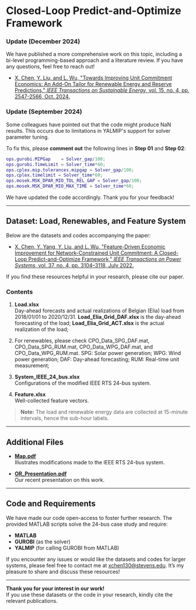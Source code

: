 # Closed-Loop Predict-and-Optimize Framework

### Update (December 2024)
We have published a more comprehensive work on this topic, including a bi-level programming-based approach and a literature review. If you have any questions, feel free to reach out!

- [X. Chen, Y. Liu, and L. Wu, "Towards Improving Unit Commitment Economics: An Add-On Tailor for Renewable Energy and Reserve Predictions," *IEEE Transactions on Sustainable Energy*, vol. 15, no. 4, pp. 2547-2566, Oct. 2024.](https://ieeexplore.ieee.org/abstract/document/10592660)

### Update (September 2024)
Some colleagues have pointed out that the code might produce NaN results. This occurs due to limitations in YALMIP's support for solver parameter tuning.

To fix this, please **comment out** the following lines in **Step 01** and **Step 02**:

```matlab
ops.gurobi.MIPGap    = Solver_gap/100;
ops.gurobi.TimeLimit = Solver_time*60;
ops.cplex.mip.tolerances.mipgap = Solver_gap/100;
ops.cplex.timelimit = Solver_time*60;
ops.mosek.MSK_DPAR_MIO_TOL_REL_GAP = Solver_gap/100;
ops.mosek.MSK_DPAR_MIO_MAX_TIME = Solver_time*60;
```

We have updated the code accordingly. Thank you for your feedback!

---

## Dataset: Load, Renewables, and Feature System

Below are the datasets and codes accompanying the paper:

- [X. Chen, Y. Yang, Y. Liu, and L. Wu, "Feature-Driven Economic Improvement for Network-Constrained Unit Commitment: A Closed-Loop Predict-and-Optimize Framework," *IEEE Transactions on Power Systems*, vol. 37, no. 4, pp. 3104–3118, July 2022.](https://ieeexplore.ieee.org/document/9617122)

If you find these resources helpful in your research, please cite our paper. 

### Contents
1. **Load.xlsx**  
   Day-ahead forecasts and actual realizations of Belgian (Elia) load from 2018/01/01 to 2020/12/31.
   **Load_Elia_Grid_DAF.xlsx** is the day-ahead forecasting of the load;
   **Load_Elia_Grid_ACT.xlsx** is the actual realization of the load;

2. For renewables, please check CPO_Data_SPG_DAF.mat, CPO_Data_SPG_RUM.mat, CPO_Data_WPG_DAF.mat, and CPO_Data_WPG_RUM.mat.
   SPG: Solar power generation;
   WPG: Wind power generation;
   DAF: Day-ahead forecasting;
   RUM: Real-time unit measurement;
   
3. **System_IEEE_24_bus.xlsx**  
   Configurations of the modified IEEE RTS 24-bus system.
   
4. **Feature.xlsx**  
   Well-collected feature vectors.
   
> **Note:** The load and renewable energy data are collected at 15-minute intervals, hence the sub-hour labels.

---

## Additional Files

- **[Map.pdf](https://github.com/asxadf/Closed_Loop_NCUC_Dataset-Load_RES_Feature_System/files/7314204/Map.pdf)**  
  Illustrates modifications made to the IEEE RTS 24-bus system.

- **[OR_Presentation.pdf](https://github.com/asxadf/Closed_Loop_NCUC_Dataset/files/7739919/OR_Presentation.pdf)**  
  Our recent presentation on this work.

---

## Code and Requirements

We have made our code open-access to foster further research. The provided MATLAB scripts solve the 24-bus case study and require:

- **MATLAB**  
- **GUROBI** (as the solver)  
- **YALMIP** (for calling GUROBI from MATLAB)  

If you encounter any issues or would like the datasets and codes for larger systems, please feel free to contact me at [xchen130@stevens.edu](mailto:xchen130@stevens.edu). It’s my pleasure to share and discuss these resources!

---

**Thank you for your interest in our work!**  
If you use these datasets or the code in your research, kindly cite the relevant publications.  
